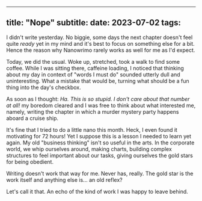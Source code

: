 
---
title: "Nope"
subtitle: 
date: 2023-07-02
tags:
---

I didn't write yesterday. No biggie, some days the next chapter doesn't feel quite *ready* yet in my mind and it's best to focus on something else for a bit. Hence the reason why Nanowrimo rarely works as well for me as I'd expect.

Today, we did the usual. Woke up, stretched, took a walk to find some coffee. While I was sitting there, caffeine loading, I noticed that thinking about my day in context of "words I must do" sounded utterly dull and uninteresting. What a mistake that would be, turning what should be a fun thing into the day's checkbox.

As soon as I thought: *Ha. This is so stupid. I don't care about that number at all!* my boredom cleared and I was free to think about what interested me, namely, writing the chapter in which a murder mystery party happens aboard a cruise ship.

It's fine that I tried to do a little nano this month. Heck, I even found it motivating for 72 hours! Yet I suppose this is a lesson I needed to learn yet again. My old "business thinking" isn't so useful in the arts. In the corporate world, we whip ourselves around, making charts, building complex structures to feel important about our tasks, giving ourselves the gold stars for being obedient.

Writing doesn't work that way for me. Never has, really. The gold star is the work itself and anything else is... an old reflex?

Let's call it that. An echo of the kind of work I was happy to leave behind.

